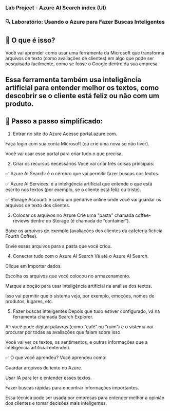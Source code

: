 ###  Lab Project - Azure AI Search index (UI)

### 🔍 Laboratório: Usando o Azure para Fazer Buscas Inteligentes
## 🧠 O que é isso?
Você vai aprender como usar uma ferramenta da Microsoft que transforma arquivos de texto (como avaliações de clientes) em algo que pode ser pesquisado facilmente, como se fosse o Google dentro da sua empresa.

## Essa ferramenta também usa inteligência artificial para entender melhor os textos, como descobrir se o cliente está feliz ou não com um produto.

## 🚶 Passo a passo simplificado:
1. Entrar no site do Azure
Acesse portal.azure.com.

Faça login com sua conta Microsoft (ou crie uma nova se não tiver).

Você vai usar esse portal para criar tudo o que precisa.

2. Criar os recursos necessários
Você vai criar três coisas principais:

✅ Azure AI Search: é o cérebro que vai permitir fazer buscas nos textos.

✅ Azure AI Services: é a inteligência artificial que entende o que está escrito nos textos (por exemplo, se o cliente está feliz ou triste).

✅ Storage Account: é como um pendrive online onde você vai guardar os arquivos de texto dos clientes.

3. Colocar os arquivos no Azure
Crie uma "pasta" chamada coffee-reviews dentro do Storage (é chamada de “container”).

Baixe os arquivos de exemplo (avaliações dos clientes da cafeteria fictícia Fourth Coffee).

Envie esses arquivos para a pasta que você criou.

4. Conectar tudo com o Azure AI Search
Vá até o Azure AI Search.

Clique em Importar dados.

Escolha os arquivos que você colocou no armazenamento.

Marque a opção para usar inteligência artificial na análise dos textos.

Isso vai permitir que o sistema veja, por exemplo, emoções, nomes de produtos, lugares, etc.

5. Fazer buscas inteligentes
Depois que tudo estiver configurado, vá na ferramenta chamada Search Explorer.

Ali você pode digitar palavras (como “café” ou “ruim”) e o sistema vai procurar por todas as avaliações que falam sobre isso.

Você vai ver os textos, os sentimentos, e outras informações que a inteligência artificial entendeu.

✅ O que você aprendeu?
Você aprendeu como:

Guardar arquivos de texto no Azure.

Usar IA para ler e entender esses textos.

Fazer buscas rápidas para encontrar informações importantes.

Essa técnica pode ser usada por empresas para entender melhor a opinião dos clientes e tomar decisões mais inteligentes.
